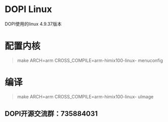 # DOPI Linux
DOPI使用的linux 4.9.37版本

# 配置内核

> make ARCH=arm CROSS_COMPILE=arm-himix100-linux- menuconfig

# 编译

> make ARCH=arm CROSS_COMPILE=arm-himix100-linux- uImage



## DOPI开源交流群：735884031

